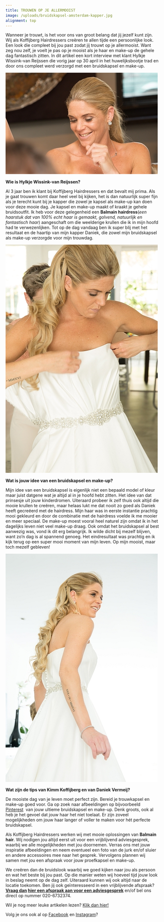 ```yaml
---
title: TROUWEN OP JE ALLERMOOIST
image: /uploads/bruidskapsel-amsterdam-kapper.jpg
alignment: top
---
```



Wanneer je trouwt, is het voor ons van groot belang dat jij jezelf kunt zijn. Wij als Koffijberg Hairdressers cre&euml;ren te allen tijde een persoonlijke look. Een look die compleet bij jou past zodat jij trouwt op je allermooist. Want zeg nou zelf, je voelt je pas op je mooist als je haar en make-up de gehele dag fantastisch zitten. In dit artikel een kort interview met klant Hylkje Wissink-van Reijssen die vorig jaar op 30 april in het huwelijksbootje trad en door ons compleet werd verzorgd met een bruidskapsel en make-up.

![](/uploads/versions/bruidskapsel-amsterdam-kapper-3---x----500-333x---.jpg)

**Wie is Hylkje Wissink-van Reijssen?**

Al 3 jaar ben ik klant bij Koffijberg Hairdressers en dat bevalt mij prima. Als je gaat trouwen komt daar heel veel bij kijken, het is dan natuurlijk super fijn als je terecht kunt bij je kapper die zowel je kapsel als make-up kan doen voor deze mooie dag. Je kapsel en make-up maakt of kraakt je gehele bruidsoutfit. Ik heb voor deze gelegenheid een **Balmain hairdress**(*een haarstuk dat van 100% echt haar is gemaakt, golvend, natuurlijk en fantastisch haar*) aangeschaft om die weelderige krullen die ik in mijn hoofd had te verwezenlijken. Tot op de dag vandaag ben ik super blij met het resultaat en de haartip van mijn kapper Daniek, die zowel mijn bruidskapsel als make-up verzorgde voor mijn trouwdag.

![](/uploads/versions/bruidskapsel-amsterdam-kapper-2---x----500-750x---.jpg)

**Wat is jouw idee van een bruidskapsel en make-up?**

Mijn idee van een bruidskapsel is eigenlijk niet een bepaald model of kleur maar juist datgene wat je altijd al in je hoofd hebt zitten. Het idee van dat prinsesje uit jouw kinderdromen. Uiteraard probeer ik zelf thuis ook altijd die mooie krullen te cre&euml;ren, maar helaas lukt me dat nooit zo goed als Daniek heeft gecre&euml;erd met de hairdress. Mijn haar was in eerste instantie prachtig mooi gekleurd en door de combinatie met de hairdress voelde ik me mooier en meer speciaal. De make-up moest vooral heel naturel zijn omdat ik in het dagelijks leven niet veel make-up draag. Ook omdat het bruidskapsel al best aanwezig was, vond ik dit erg belangrijk. Ik wilde dicht bij mezelf blijven, want zo’n dag is al spannend genoeg. Het eindresultaat was prachtig en ik kijk terug op een super mooi moment van mijn leven. Op mijn mooist, maar toch mezelf gebleven!

![](/uploads/versions/bruidskapsel-amsterdam-kapper---x----500-750x---.jpg)

**Wat zijn de tips van Kimm Koffijberg en van Daniek Vermeij?**

De mooiste dag van je leven moet perfect zijn. Bereid je trouwkapsel en make-up goed voor. Ga op zoek naar afbeeldingen op bijvoorbeeld [Pinterest](https://nl.pinterest.com/koffijberghair/)&nbsp; van jouw ultieme bruidskapsel en make-up. Denk groots, ook al heb je het gevoel dat jouw haar het niet toelaat. Er zijn zoveel mogelijkheden om jouw haar langer of voller te maken voor h&eacute;t perfecte bruidskapsel.

Als Koffijberg Hairdressers werken wij met mooie oplossingen van **Balmain hair**. Wij nodigen jou altijd eerst uit voor een vrijblijvend adviesgesprek, waarbij we alle mogelijkheden met jou doornemen. Verras ons met jouw inspiratie afbeeldingen en neem eventueel een foto van de jurk en/of sluier en andere accessoires mee naar het gesprek. Vervolgens plannen wij samen met jou een afspraak voor jouw proefkapsel en make-up.

We cre&euml;ren dan de bruidslook waarbij we goed kijken naar jou als persoon en wat het beste bij jou past. Op die manier weten wij hoeveel tijd jouw look in beslag neemt op de dag zelf. Uiteraard kunnen wij ook altijd naar de locatie toekomen. Ben jij ook ge&iuml;nteresseerd in een vrijblijvende afspraak? **[Vraag dan](/contact/)&nbsp;[hier een afspraak aan voor een adviesgesprek](http://www.koffijberg.nl/contact/)** en/of bel ons direct op nummer 020-6732374.

Wil je nog meer leuke artikelen lezen? [Klik dan hier!](http://www.koffijberg.nl/nieuws/)&nbsp;

Volg je ons ook al op&nbsp;[Facebook](https://www.facebook.com/Koffijberg-Hairdressers-143537182417933/?fref=ts) en [Instagram](https://www.instagram.com/koffijberghairdressers/)?